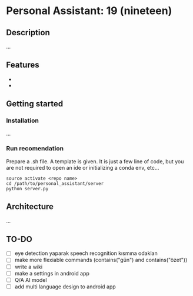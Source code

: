 # Personal Assistant: 19 (nineteen)
## Description
...

## Features
- 
- 

## Getting started
### Installation
...

### Run recomendation
Prepare a .sh file. A template is given. It is just a few line of code, but you are not required to open an ide or initializing a conda env, etc...
```
source activate <repo name>
cd /path/to/personal_assistant/server
python server.py
```

## Architecture
...

## TO-DO
- [ ] eye detection yaparak speech recognition kısmına odaklan
- [ ] make more flexiable commands (contains("gün") and contains("özet"))
- [ ] write a wiki
- [ ] make a settings in android app
- [ ] Q/A AI model
- [ ] add multi language design to android app
